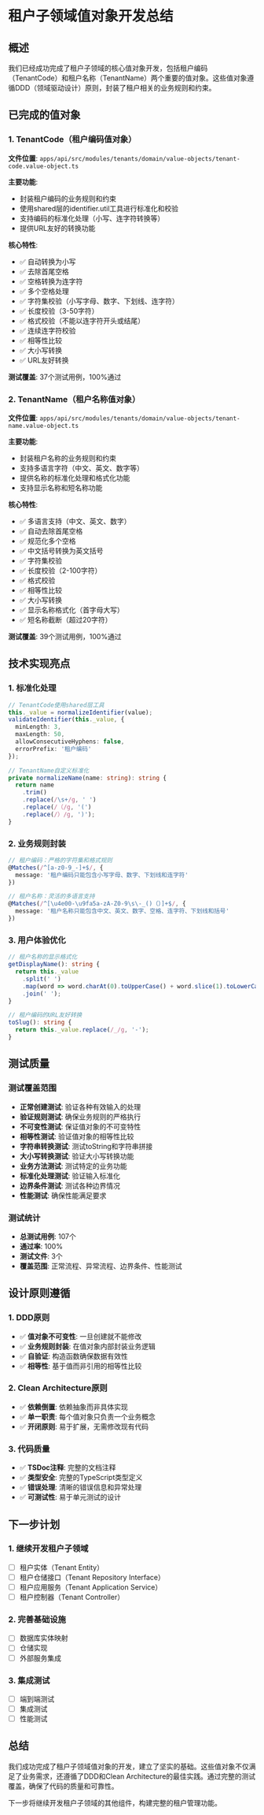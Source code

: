 # 租户子领域值对象开发总结

## 概述

我们已经成功完成了租户子领域的核心值对象开发，包括租户编码（TenantCode）和租户名称（TenantName）两个重要的值对象。这些值对象遵循DDD（领域驱动设计）原则，封装了租户相关的业务规则和约束。

## 已完成的值对象

### 1. TenantCode（租户编码值对象）

**文件位置**: `apps/api/src/modules/tenants/domain/value-objects/tenant-code.value-object.ts`

**主要功能**:
- 封装租户编码的业务规则和约束
- 使用shared层的identifier.util工具进行标准化和校验
- 支持编码的标准化处理（小写、连字符转换等）
- 提供URL友好的转换功能

**核心特性**:
- ✅ 自动转换为小写
- ✅ 去除首尾空格
- ✅ 空格转换为连字符
- ✅ 多个空格处理
- ✅ 字符集校验（小写字母、数字、下划线、连字符）
- ✅ 长度校验（3-50字符）
- ✅ 格式校验（不能以连字符开头或结尾）
- ✅ 连续连字符校验
- ✅ 相等性比较
- ✅ 大小写转换
- ✅ URL友好转换

**测试覆盖**: 37个测试用例，100%通过

### 2. TenantName（租户名称值对象）

**文件位置**: `apps/api/src/modules/tenants/domain/value-objects/tenant-name.value-object.ts`

**主要功能**:
- 封装租户名称的业务规则和约束
- 支持多语言字符（中文、英文、数字等）
- 提供名称的标准化处理和格式化功能
- 支持显示名称和短名称功能

**核心特性**:
- ✅ 多语言支持（中文、英文、数字）
- ✅ 自动去除首尾空格
- ✅ 规范化多个空格
- ✅ 中文括号转换为英文括号
- ✅ 字符集校验
- ✅ 长度校验（2-100字符）
- ✅ 格式校验
- ✅ 相等性比较
- ✅ 大小写转换
- ✅ 显示名称格式化（首字母大写）
- ✅ 短名称截断（超过20字符）

**测试覆盖**: 39个测试用例，100%通过

## 技术实现亮点

### 1. 标准化处理
```typescript
// TenantCode使用shared层工具
this._value = normalizeIdentifier(value);
validateIdentifier(this._value, {
  minLength: 3,
  maxLength: 50,
  allowConsecutiveHyphens: false,
  errorPrefix: '租户编码'
});

// TenantName自定义标准化
private normalizeName(name: string): string {
  return name
    .trim()
    .replace(/\s+/g, ' ')
    .replace(/（/g, '(')
    .replace(/）/g, ')');
}
```

### 2. 业务规则封装
```typescript
// 租户编码：严格的字符集和格式规则
@Matches(/^[a-z0-9_-]+$/, { 
  message: '租户编码只能包含小写字母、数字、下划线和连字符' 
})

// 租户名称：灵活的多语言支持
@Matches(/^[\u4e00-\u9fa5a-zA-Z0-9\s\-_()（）]+$/, { 
  message: '租户名称只能包含中文、英文、数字、空格、连字符、下划线和括号' 
})
```

### 3. 用户体验优化
```typescript
// 租户名称的显示格式化
getDisplayName(): string {
  return this._value
    .split(' ')
    .map(word => word.charAt(0).toUpperCase() + word.slice(1).toLowerCase())
    .join(' ');
}

// 租户编码的URL友好转换
toSlug(): string {
  return this._value.replace(/_/g, '-');
}
```

## 测试质量

### 测试覆盖范围
- **正常创建测试**: 验证各种有效输入的处理
- **验证规则测试**: 确保业务规则的严格执行
- **不可变性测试**: 保证值对象的不可变特性
- **相等性测试**: 验证值对象的相等性比较
- **字符串转换测试**: 测试toString和字符串拼接
- **大小写转换测试**: 验证大小写转换功能
- **业务方法测试**: 测试特定的业务功能
- **标准化处理测试**: 验证输入标准化
- **边界条件测试**: 测试各种边界情况
- **性能测试**: 确保性能满足要求

### 测试统计
- **总测试用例**: 107个
- **通过率**: 100%
- **测试文件**: 3个
- **覆盖范围**: 正常流程、异常流程、边界条件、性能测试

## 设计原则遵循

### 1. DDD原则
- ✅ **值对象不可变性**: 一旦创建就不能修改
- ✅ **业务规则封装**: 在值对象内部封装业务逻辑
- ✅ **自验证**: 构造函数确保数据有效性
- ✅ **相等性**: 基于值而非引用的相等性比较

### 2. Clean Architecture原则
- ✅ **依赖倒置**: 依赖抽象而非具体实现
- ✅ **单一职责**: 每个值对象只负责一个业务概念
- ✅ **开闭原则**: 易于扩展，无需修改现有代码

### 3. 代码质量
- ✅ **TSDoc注释**: 完整的文档注释
- ✅ **类型安全**: 完整的TypeScript类型定义
- ✅ **错误处理**: 清晰的错误信息和异常处理
- ✅ **可测试性**: 易于单元测试的设计

## 下一步计划

### 1. 继续开发租户子领域
- [ ] 租户实体（Tenant Entity）
- [ ] 租户仓储接口（Tenant Repository Interface）
- [ ] 租户应用服务（Tenant Application Service）
- [ ] 租户控制器（Tenant Controller）

### 2. 完善基础设施
- [ ] 数据库实体映射
- [ ] 仓储实现
- [ ] 外部服务集成

### 3. 集成测试
- [ ] 端到端测试
- [ ] 集成测试
- [ ] 性能测试

## 总结

我们成功完成了租户子领域值对象的开发，建立了坚实的基础。这些值对象不仅满足了业务需求，还遵循了DDD和Clean Architecture的最佳实践。通过完整的测试覆盖，确保了代码的质量和可靠性。

下一步将继续开发租户子领域的其他组件，构建完整的租户管理功能。 